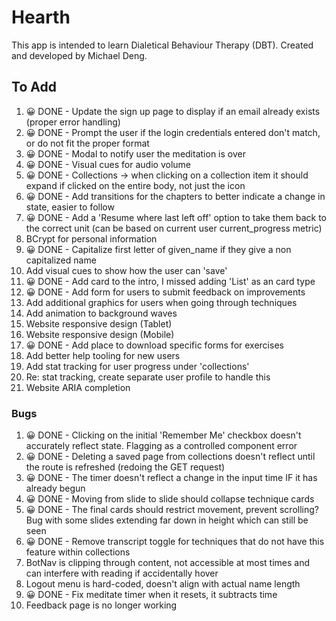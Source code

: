 # Hearth
This app is intended to learn Dialetical Behaviour Therapy (DBT). Created and developed by Michael Deng. 

## To Add
1. 😀 DONE - Update the sign up page to display if an email already exists (proper error handling)
2. 😀 DONE - Prompt the user if the login credentials entered don't match, or do not fit the proper format
3. 😀 DONE - Modal to notify user the meditation is over
4. 😀 DONE - Visual cues for audio volume
5. 😀 DONE - Collections -> when clicking on a collection item it should expand if clicked on the entire body, not just the icon
6. 😀 DONE - Add transitions for the chapters to better indicate a change in state, easier to follow
7. 😀 DONE - Add a 'Resume where last left off' option to take them back to the correct unit (can be based on current user current_progress metric)
8. BCrypt for personal information
9. 😀 DONE - Capitalize first letter of given_name if they give a non capitalized name
10. Add visual cues to show how the user can 'save'
11. 😀 DONE - Add card to the intro, I missed adding 'List' as an card type
12. 😀 DONE - Add form for users to submit feedback on improvements
13. Add additional graphics for users when going through techniques
14. Add animation to background waves
15. Website responsive design (Tablet)
16. Website responsive design (Mobile)
17. 😀 DONE - Add place to download specific forms for exercises
18. Add better help tooling for new users
19. Add stat tracking for user progress under 'collections'
20. Re: stat tracking, create separate user profile to handle this
21. Website ARIA completion


### Bugs
1. 😀 DONE - Clicking on the initial 'Remember Me' checkbox doesn't accurately reflect state. Flagging as a controlled component error
2. 😀 DONE - Deleting a saved page from collections doesn't reflect until the route is refreshed (redoing the GET request)
3. 😀 DONE - The timer doesn't reflect a change in the input time IF it has already begun
4. 😀 DONE - Moving from slide to slide should collapse technique cards
5. 😀 DONE - The final cards should restrict movement, prevent scrolling? Bug with some slides extending far down in height which can still be seen
6. 😀 DONE - Remove transcript toggle for techniques that do not have this feature within collections
7. BotNav is clipping through content, not accessible at most times and can interfere with reading if accidentally hover
8. Logout menu is hard-coded, doesn't align with actual name length
9. 😀 DONE - Fix meditate timer when it resets, it subtracts time
10. Feedback page is no longer working

<!-- 
  //austin bray
  //margaret (Aundreya's wife)
  //justin hugh //also recommended the bot nav be more accessible
  //james suresh -->